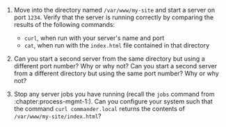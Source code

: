 1. Move into the directory named `/var/www/my-site` and start a server on port
   `1234`. Verify that the server is running correctly by comparing the results
   of the following commands:

   - `curl`, when run with your server's name and port
   - `cat`, when run with the `index.html` file contained in that directory

2. Can you start a second server from the same directory but using a different
   port number? Why or why not? Can you start a second server from a different
   directory but using the same port number? Why or why not?

3. Stop any server jobs you have running (recall the `jobs` command from
   :chapter:process-mgmt-1:). Can you configure your system such that the
   command `curl commander.local` returns the contents of
   `/var/www/my-site/index.html`?
